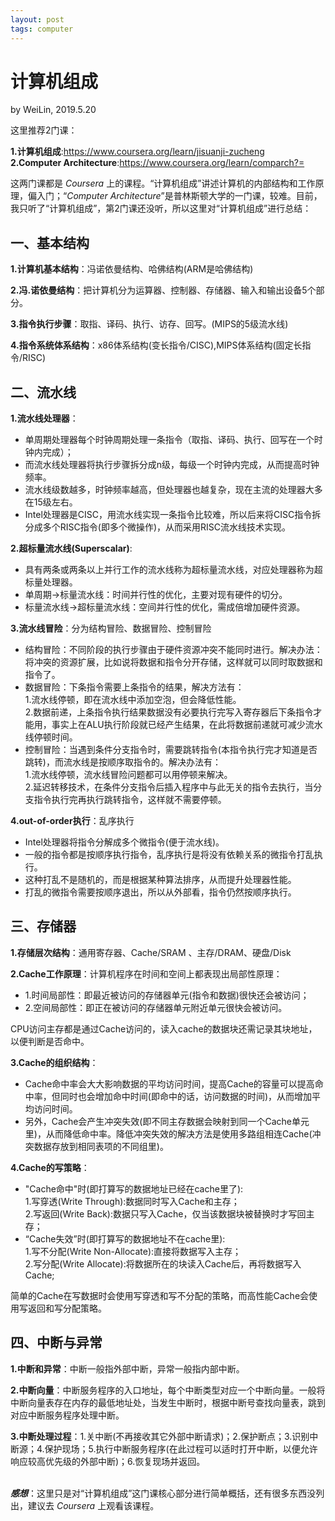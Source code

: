 ```yaml
---
layout: post
tags: computer
---
```


# 计算机组成
by WeiLin, 2019.5.20  

这里推荐2门课：  

**1.计算机组成**:https://www.coursera.org/learn/jisuanji-zucheng  
**2.Computer Architecture**:https://www.coursera.org/learn/comparch?=

这两门课都是 _Coursera_ 上的课程。“计算机组成”讲述计算机的内部结构和工作原理，偏入门；“_Computer Architecture_”是普林斯顿大学的一门课，较难。目前，我只听了“计算机组成”，第2门课还没听，所以这里对“计算机组成”进行总结：

## 一、基本结构
**1.计算机基本结构**：冯诺依曼结构、哈佛结构(ARM是哈佛结构) 

**2.冯.诺依曼结构**：把计算机分为运算器、控制器、存储器、输入和输出设备5个部分。  

**3.指令执行步骤**：取指、译码、执行、访存、回写。(MIPS的5级流水线)

**4.指令系统体系结构**：x86体系结构(变长指令/CISC),MIPS体系结构(固定长指令/RISC)  

## 二、流水线
**1.流水线处理器**：
- 单周期处理器每个时钟周期处理一条指令（取指、译码、执行、回写在一个时钟内完成）；
- 而流水线处理器将执行步骤拆分成n级，每级一个时钟内完成，从而提高时钟频率。  
- 流水线级数越多，时钟频率越高，但处理器也越复杂，现在主流的处理器大多在15级左右。
- Intel处理器是CISC，用流水线实现一条指令比较难，所以后来将CISC指令拆分成多个RISC指令(即多个微操作)，从而采用RISC流水线技术实现。

**2.超标量流水线(Superscalar)**:
- 具有两条或两条以上并行工作的流水线称为超标量流水线，对应处理器称为超标量处理器。
- 单周期->标量流水线：时间并行性的优化，主要对现有硬件的切分。
- 标量流水线->超标量流水线：空间并行性的优化，需成倍增加硬件资源。

**3.流水线冒险**：分为结构冒险、数据冒险、控制冒险
- 结构冒险：不同阶段的执行步骤由于硬件资源冲突不能同时进行。解决办法：将冲突的资源扩展，比如说将数据和指令分开存储，这样就可以同时取数据和指令了。
- 数据冒险：下条指令需要上条指令的结果，解决方法有：  
1.流水线停顿，即在流水线中添加空泡，但会降低性能。  
2.数据前递，上条指令执行结果数据没有必要执行完写入寄存器后下条指令才能用，事实上在ALU执行阶段就已经产生结果，在此将数据前递就可减少流水线停顿时间。
- 控制冒险：当遇到条件分支指令时，需要跳转指令(本指令执行完才知道是否跳转)，而流水线是按顺序取指令的。解决办法有：  
1.流水线停顿，流水线冒险问题都可以用停顿来解决。  
2.延迟转移技术，在条件分支指令后插入程序中与此无关的指令去执行，当分支指令执行完再执行跳转指令，这样就不需要停顿。

**4.out-of-order执行**：乱序执行
- Intel处理器将指令分解成多个微指令(便于流水线)。
- 一般的指令都是按顺序执行指令，乱序执行是将没有依赖关系的微指令打乱执行。
- 这种打乱不是随机的，而是根据某种算法排序，从而提升处理器性能。
- 打乱的微指令需要按顺序退出，所以从外部看，指令仍然按顺序执行。

## 三、存储器
**1.存储层次结构**：通用寄存器、Cache/SRAM 、主存/DRAM、硬盘/Disk

**2.Cache工作原理**：计算机程序在时间和空间上都表现出局部性原理：
- 1.时间局部性：即最近被访问的存储器单元(指令和数据)很快还会被访问；
- 2.空间局部性：即正在被访问的存储器单元附近单元很快会被访问。

CPU访问主存都是通过Cache访问的，读入cache的数据块还需记录其块地址，以便判断是否命中。

**3.Cache的组织结构**：
- Cache命中率会大大影响数据的平均访问时间，提高Cache的容量可以提高命中率，但同时也会增加命中时间(即命中的话，访问数据的时间)，从而增加平均访问时间。
- 另外，Cache会产生冲突失效(即不同主存数据会映射到同一个Cache单元里)，从而降低命中率。降低冲突失效的解决方法是使用多路组相连Cache(冲突数据存放到相同表项的不同组里)。

**4.Cache的写策略**：
- "Cache命中"时(即打算写的数据地址已经在cache里了):  
1.写穿透(Write Through):数据同时写入Cache和主存；  
2.写返回(Write Back):数据只写入Cache，仅当该数据块被替换时才写回主存；
- “Cache失效”时(即打算写的数据地址不在cache里):  
1.写不分配(Write Non-Allocate):直接将数据写入主存；  
2.写分配(Write Allocate):将数据所在的块读入Cache后，再将数据写入Cache;  

简单的Cache在写数据时会使用写穿透和写不分配的策略，而高性能Cache会使用写返回和写分配策略。

## 四、中断与异常
**1.中断和异常**：中断一般指外部中断，异常一般指内部中断。

**2.中断向量**：中断服务程序的入口地址，每个中断类型对应一个中断向量。一般将中断向量表存在内存的最低地址处，当发生中断时，根据中断号查找向量表，跳到对应中断服务程序处理中断。

**3.中断处理过程**：1.关中断(不再接收其它外部中断请求)；2.保护断点；3.识别中断源；4.保护现场；5.执行中断服务程序(在此过程可以适时打开中断，以便允许响应较高优先级的外部中断)；6.恢复现场并返回。
<br/><br/>

_**感想**_：这里只是对“计算机组成”这门课核心部分进行简单概括，还有很多东西没列出，建议去 _Coursera_ 上观看该课程。

